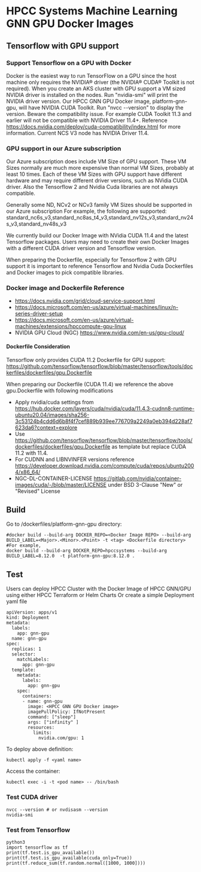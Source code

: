 # HPCC Systems Machine Learning GNN GPU Docker Images

## Tensorflow with GPU support

### Support Tensorflow on a GPU with Docker
Docker is the easiest way to run TensorFlow on a GPU since the host machine only requires the NVIDIA® driver (the NVIDIA® CUDA® Toolkit is not required).
When you create an AKS cluster with GPU support a VM sized NVIDIA driver is installed on the nodes.
Run "nvidia-smi" will print the NVIDIA driver version. Our HPCC GNN GPU Docker image, platform-gnn-gpu, will have NVIDIA CUDA Toolkit.
Run "nvcc --version" to display the version. Beware the compatibility issue. For example CUDA Toolkit 11.3 and earlier will not be compatible with NVIDIA Driver 11.4+.  Reference https://docs.nvidia.com/deploy/cuda-compatibility/index.html for more information.
Current NCS V3 node has  NVIDIA Driver 11.4.

### GPU support in our Azure subscription
Our Azure subscription does include VM Size of GPU support. These VM Sizes normally are much more expensive than normal VM Sizes, probably at least 10 times. Each of these VM Sizes with GPU support have different hardware and may require different driver versions, such as NVidia CUDA driver. Also the Tensorflow 2 and Nvidia Cuda libraries are not always compatible.

Generally  some ND, NCv2 or NCv3 family VM Sizes should be supported in our Azure subscription
For example, the following are supported: standard_nc6s_v3,standard_nc8as_t4_v3,standard_nv12s_v3,standard_nv24s_v3,standard_nv48s_v3

We currently build our Docker Image with NVidia CUDA 11.4 and the latest Tensorflow packages. Users may need to create their own Docker Images with a different CUDA driver version and Tensorflow version.

When preparing the Dockerfile, especially for Tensorflow 2 with GPU support it is important to reference Tensorflow and Nvidia Cuda Dockerfiles and Docker images to pick compatible libraries.

### Docker image and Dockerfile Reference

- https://docs.nvidia.com/grid/cloud-service-support.html
- https://docs.microsoft.com/en-us/azure/virtual-machines/linux/n-series-driver-setup
- https://docs.microsoft.com/en-us/azure/virtual-machines/extensions/hpccompute-gpu-linux
- NVIDIA GPU Cloud (NGC) https://www.nvidia.com/en-us/gpu-cloud/


#### Dockerfile Consideration
Tensorflow only provides CUDA 11.2 Dockerfile for GPU support: https://github.com/tensorflow/tensorflow/blob/master/tensorflow/tools/dockerfiles/dockerfiles/gpu.Dockerfile

When preparing our Dockerfile (CUDA 11.4) we reference the above gpu.Dockerfile with following modifications
- Apply nvidia/cuda settings from https://hub.docker.com/layers/cuda/nvidia/cuda/11.4.3-cudnn8-runtime-ubuntu20.04/images/sha256-3c53124b4cdd6d6b8f4f7cef889b939ee776709a2249a0eb394d228af7623da6?context=explore
- Use https://github.com/tensorflow/tensorflow/blob/master/tensorflow/tools/dockerfiles/dockerfiles/gpu.Dockerfile as template but replace CUDA 11.2 with 11.4.
- For CUDNN and LIBNVINFER versions reference https://developer.download.nvidia.com/compute/cuda/repos/ubuntu2004/x86_64/
- NGC-DL-CONTAINER-LICENSE https://gitlab.com/nvidia/container-images/cuda/-/blob/master/LICENSE under BSD 3-Clause "New" or "Revised" License

## Build
Go to <HPCC Platform>/dockerfiles/platform-gnn-gpu directory:

```console
#docker build --build-arg DOCKER_REPO=<Docker Image REPO> --build-arg BUILD_LABEL=<Major>.<Minor>.<Point> -t <tag> <Dockerfile directory>
#For example,
docker build --build-arg DOCKER_REPO=hpccsystems --build-arg BUILD_LABEL=8.12.0  -t platform-gnn-gpu:8.12.0 .
```
## Test
Users can deploy HPCC Cluster with the Docker Image of HPCC GNN/GPU using either HPCC Terraform or Helm Charts
Or create a simple Deployment yaml file
```code
apiVersion: apps/v1
kind: Deployment
metadata:
  labels:
    app: gnn-gpu
  name: gnn-gpu
spec:
  replicas: 1
  selector:
    matchLabels:
      app: gnn-gpu
  template:
    metadata:
      labels:
        app: gnn-gpu
    spec:
      containers:
      - name: gnn-gpu
        image: <HPCC GNN GPU Docker image>
        imagePullPolicy: IfNotPresent
        command: ["sleep"]
        args: ["infinity" ]
        resources:
          limits:
            nvidia.com/gpu: 1
```
To deploy above definition:
```
kubectl apply -f <yaml name>
```

Access the container:
```console
kubectl exec -i -t <pod name> -- /bin/bash
```
### Test CUDA driver
```console
nvcc --version # or nvdisasm --version
nvidia-smi
```
### Test from Tensorflow
```console
python3
import tensorflow as tf
print(tf.test.is_gpu_available())
print(tf.test.is_gpu_available(cuda_only=True))
print(tf.reduce_sum(tf.random.normal([1000, 1000])))
```
